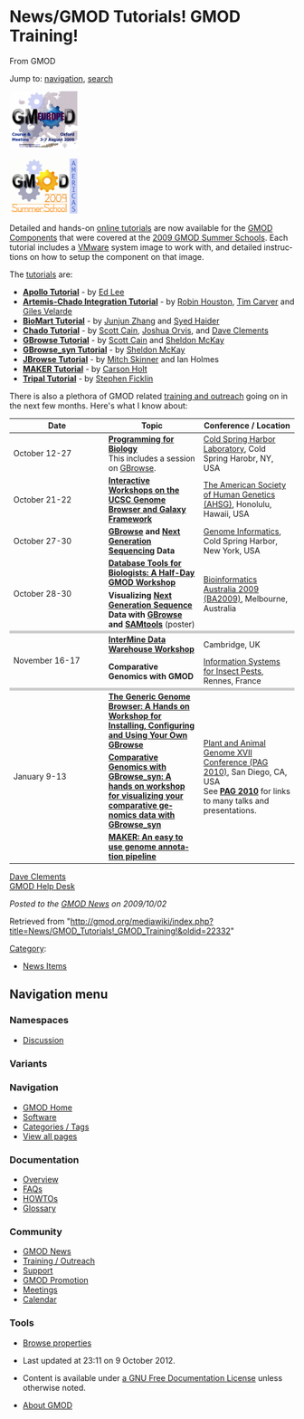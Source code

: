 <div id="mw-page-base" class="noprint">

</div>

<div id="mw-head-base" class="noprint">

</div>

<div id="content" class="mw-body" role="main">

<span id="top"></span>

<div id="mw-js-message" style="display:none;">

</div>



# <span dir="auto">News/GMOD Tutorials! GMOD Training!</span>

<div id="bodyContent">

<div id="siteSub">

From GMOD

</div>

<div id="contentSub">

</div>

<div id="jump-to-nav" class="mw-jump">

Jump to: [navigation](#mw-navigation), [search](#p-search)

</div>

<div id="mw-content-text" class="mw-content-ltr" lang="en" dir="ltr">

<div class="floatright">

<a href="../Training_and_Outreach#Online_Tutorials" rel="nofollow"
title="Summer School - Europe"><img
src="../../mediawiki/images/thumb/b/b5/GMOD2009Europe170.png/120px-GMOD2009Europe170.png"
srcset="../../mediawiki/images/b/b5/GMOD2009Europe170.png 1.5x, ../../mediawiki/images/b/b5/GMOD2009Europe170.png 2x"
width="120" height="102" alt="Summer School - Europe" /></a>

</div>

<div class="floatright">

<a href="../Training_and_Outreach#Online_Tutorials" rel="nofollow"
title="Summer School - Americas"><img
src="../../mediawiki/images/thumb/2/2d/2009SummerSchoolAmericas170.png/120px-2009SummerSchoolAmericas170.png"
srcset="../../mediawiki/images/2/2d/2009SummerSchoolAmericas170.png 1.5x, ../../mediawiki/images/2/2d/2009SummerSchoolAmericas170.png 2x"
width="120" height="97" alt="Summer School - Americas" /></a>

</div>

Detailed and hands-on [online
tutorials](../Training_and_Outreach#Online_Tutorials "Training and Outreach")
are now available for the [GMOD
Components](../GMOD_Components "GMOD Components") that were covered at
the <a href="../GMOD_Summer_School" class="mw-redirect"
title="GMOD Summer School">2009 GMOD Summer Schools</a>. Each tutorial
includes a <a
href="http://gmod.org/mediawiki/index.php?title=VMware&amp;action=edit&amp;redlink=1"
class="new" title="VMware (page does not exist)">VMware</a> system image
to work with, and detailed instructions on how to setup the component on
that image.

The [tutorials](../Category%3ATutorials "Category%3ATutorials") are:

- **<a href="../Apollo_Tutorial" class="mw-redirect"
  title="Apollo Tutorial">Apollo Tutorial</a>** - by [Ed
  Lee](../User%3AElee "User%3AElee")
- **[Artemis-Chado Integration
  Tutorial](../Artemis-Chado_Integration_Tutorial "Artemis-Chado Integration Tutorial")** -
  by [Robin Houston](../User%3ARobinHouston "User%3ARobinHouston"), [Tim
  Carver](../User%3ATimCarver "User%3ATimCarver") and [Giles
  Velarde](../User%3ABuggy "User%3ABuggy")
- **[BioMart Tutorial](../BioMart_Tutorial "BioMart Tutorial")** - by
  [Junjun Zhang](../User%3AJunjun "User%3AJunjun") and [Syed
  Haider](../User%3ASyedHaider "User%3ASyedHaider")
- **<a href="../Chado_Tutorial" class="mw-redirect"
  title="Chado Tutorial">Chado Tutorial</a>** - by [Scott
  Cain](../User%3AScott "User%3AScott"), [Joshua
  Orvis](../User%3AJorvis "User%3AJorvis"), and [Dave
  Clements](../User%3AClements "User%3AClements")
- **[GBrowse Tutorial](../GBrowse_Tutorial "GBrowse Tutorial")** - by
  [Scott Cain](../User%3AScott "User%3AScott") and [Sheldon
  McKay](../User%3AMckays "User%3AMckays")
- **<a href="../GBrowse_syn_Tutorial" class="mw-redirect"
  title="GBrowse syn Tutorial">GBrowse_syn Tutorial</a>** - by [Sheldon
  McKay](../User%3AMckays "User%3AMckays")
- **<a href="../JBrowse_Tutorial" class="mw-redirect"
  title="JBrowse Tutorial">JBrowse Tutorial</a>** - by [Mitch
  Skinner](../User%3AMitchSkinner "User%3AMitchSkinner") and Ian Holmes
- **<a href="../MAKER_Tutorial" class="mw-redirect"
  title="MAKER Tutorial">MAKER Tutorial</a>** - by [Carson
  Holt](../User%3ACarsonholt "User%3ACarsonholt")
- **<a href="../Tripal_Tutorial" class="mw-redirect"
  title="Tripal Tutorial">Tripal Tutorial</a>** - by [Stephen
  Ficklin](../User%3ASficklin "User%3ASficklin")

  
There is also a plethora of GMOD related [training and
outreach](../Training_and_Outreach "Training and Outreach") going on in
the next few months. Here's what I know about:

<table class="wikitable">
<colgroup>
<col style="width: 33%" />
<col style="width: 33%" />
<col style="width: 33%" />
</colgroup>
<thead>
<tr class="header">
<th>Date</th>
<th>Topic</th>
<th>Conference / Location</th>
</tr>
</thead>
<tbody>
<tr class="odd">
<td>October 12-27</td>
<td><strong><a href="http://meetings.cshl.edu/courses/c-info09.shtml"
class="external text" rel="nofollow">Programming for
Biology</a></strong><br />
This includes a session on <a href="../GBrowse.1"
title="GBrowse">GBrowse</a>.</td>
<td><a href="http://www.cshl.edu" class="external text"
rel="nofollow">Cold Spring Harbor Laboratory</a>, Cold Spring Harobr,
NY, USA</td>
</tr>
<tr class="even">
<td>October 21-22</td>
<td><strong><a
href="http://www.ashg.org/2009meeting/pages/workshops.shtml#ucsc#ucsc"
class="external text" rel="nofollow">Interactive Workshops on the UCSC
Genome Browser and Galaxy Framework</a></strong></td>
<td><a href="http://www.ashg.org/2009meeting/" class="external text"
rel="nofollow">The American Society of Human Genetics (AHSG)</a>,
Honolulu, Hawaii, USA</td>
</tr>
<tr class="odd">
<td>October 27-30</td>
<td><strong><a href="../GBrowse.1" title="GBrowse">GBrowse</a> and <a
href="../Next_Generation_Sequencing"
title="Next Generation Sequencing">Next Generation Sequencing</a>
Data</strong></td>
<td><a href="http://meetings.cshl.edu/meetings/info09.shtml"
class="external text" rel="nofollow">Genome Informatics</a>, Cold Spring
Harbor, New York, USA</td>
</tr>
<tr class="even">
<td rowspan="2">October 28-30</td>
<td><strong><a href="../BA2009" title="BA2009">Database Tools for
Biologists: A Half-Day GMOD Workshop</a></strong></td>
<td rowspan="2"><a href="http://www.ausbiotech2009.com.au/bia/bia-home"
class="external text" rel="nofollow">Bioinformatics Australia 2009
(BA2009)</a>, Melbourne, Australia</td>
</tr>
<tr class="odd">
<td><strong>Visualizing <a href="../Next_Generation_Sequencing"
title="Next Generation Sequencing">Next Generation Sequence</a> Data
with <a href="../GBrowse.1" title="GBrowse">GBrowse</a> and <a
href="http://samtools.sourceforge.net" class="external text"
rel="nofollow">SAMtools</a></strong> (poster)</td>
</tr>
<tr class="even">
<td colspan="3" style="background-color: #cccccc"></td>
</tr>
<tr class="odd">
<td rowspan="2">November 16-17</td>
<td><strong><a
href="http://www.biomed.cam.ac.uk/gradschool/skills/intermine.html"
class="external text" rel="nofollow">InterMine Data Warehouse
Workshop</a></strong></td>
<td>Cambridge, UK</td>
</tr>
<tr class="even">
<td><strong>Comparative Genomics with GMOD</strong></td>
<td><a href="http://colloque.inra.fr/isyip" class="external text"
rel="nofollow">Information Systems for Insect Pests</a>, Rennes,
France</td>
</tr>
<tr class="odd">
<td colspan="3" style="background-color: #cccccc"></td>
</tr>
<tr class="even">
<td rowspan="3">January 9-13</td>
<td><strong><a href="../GBrowse_PAG_2010_Workshop"
title="GBrowse PAG 2010 Workshop">The Generic Genome Browser: A Hands on
Workshop for Installing, Configuring and Using Your Own
GBrowse</a></strong></td>
<td rowspan="3"><a href="../PAG_2010" title="PAG 2010">Plant and Animal
Genome XVII Conference (PAG 2010)</a>, San Diego, CA, USA<br />
See <strong><a href="../PAG_2010" title="PAG 2010">PAG 2010</a></strong>
for links to many talks and presentations.</td>
</tr>
<tr class="odd">
<td><strong><a href="../GBrowse_syn_PAG_2010_Workshop"
title="GBrowse syn PAG 2010 Workshop">Comparative Genomics with
GBrowse_syn: A hands on workshop for visualizing your comparative
genomics data with GBrowse_syn</a></strong></td>
</tr>
<tr class="even">
<td><strong><a href="../MAKER_PAG_2010_Workshop"
title="MAKER PAG 2010 Workshop">MAKER: An easy to use genome annotation
pipeline</a></strong></td>
</tr>
</tbody>
</table>

[Dave Clements](../User%3AClements "User%3AClements")  
[GMOD Help Desk](../GMOD_Help_Desk "GMOD Help Desk")

  

<div class="newsfooter">

*Posted to the [GMOD News](../GMOD_News "GMOD News") on 2009/10/02*

</div>

</div>

<div class="printfooter">

Retrieved from
"<http://gmod.org/mediawiki/index.php?title=News/GMOD_Tutorials!_GMOD_Training!&oldid=22332>"

</div>

<div id="catlinks" class="catlinks">

<div id="mw-normal-catlinks" class="mw-normal-catlinks">

[Category](../Special:Categories "Special:Categories"):

- [News Items](../Category%3ANews_Items "Category%3ANews Items")

</div>

</div>

<div class="visualClear">

</div>

</div>

</div>

<div id="mw-navigation">

## Navigation menu

<div id="mw-head">



<div id="left-navigation">

<div id="p-namespaces" class="vectorTabs" role="navigation"
aria-labelledby="p-namespaces-label">

### Namespaces


- <span id="ca-talk"><a
  href="http://gmod.org/mediawiki/index.php?title=Talk:News/GMOD_Tutorials!_GMOD_Training!&amp;action=edit&amp;redlink=1"
  accesskey="t"
  title="Discussion about the content page [t]">Discussion</a></span>

</div>

<div id="p-variants" class="vectorMenu emptyPortlet" role="navigation"
aria-labelledby="p-variants-label">

### 

### Variants[](#)

<div class="menu">

</div>

</div>

</div>





</div>

</div>

</div>

<div id="mw-panel">

<div id="p-logo" role="banner">

<a href="../Main_Page"
style="background-image: url(../../images/GMOD-cogs.png);"
title="Visit the main page"></a>

</div>

<div id="p-Navigation" class="portal" role="navigation"
aria-labelledby="p-Navigation-label">

### Navigation

<div class="body">

- <span id="n-GMOD-Home">[GMOD Home](../Main_Page)</span>
- <span id="n-Software">[Software](../GMOD_Components)</span>
- <span id="n-Categories-.2F-Tags">[Categories /
  Tags](../Categories)</span>
- <span id="n-View-all-pages">[View all
  pages](../Special:AllPages)</span>

</div>

</div>

<div id="p-Documentation" class="portal" role="navigation"
aria-labelledby="p-Documentation-label">

### Documentation

<div class="body">

- <span id="n-Overview">[Overview](../Overview)</span>
- <span id="n-FAQs">[FAQs](../Category%3AFAQ)</span>
- <span id="n-HOWTOs">[HOWTOs](../Category%3AHOWTO)</span>
- <span id="n-Glossary">[Glossary](../Glossary)</span>

</div>

</div>

<div id="p-Community" class="portal" role="navigation"
aria-labelledby="p-Community-label">

### Community

<div class="body">

- <span id="n-GMOD-News">[GMOD News](../GMOD_News)</span>
- <span id="n-Training-.2F-Outreach">[Training /
  Outreach](../Training_and_Outreach)</span>
- <span id="n-Support">[Support](../Support)</span>
- <span id="n-GMOD-Promotion">[GMOD Promotion](../GMOD_Promotion)</span>
- <span id="n-Meetings">[Meetings](../Meetings)</span>
- <span id="n-Calendar">[Calendar](../Calendar)</span>

</div>

</div>

<div id="p-tb" class="portal" role="navigation"
aria-labelledby="p-tb-label">

### Tools

<div class="body">


- <span id="t-smwbrowselink"><a href="../Special%3ABrowse/News-2FGMOD_Tutorials!_GMOD_Training!"
  rel="smw-browse">Browse properties</a></span>


</div>

</div>

</div>

</div>

<div id="footer" role="contentinfo">

- <span id="footer-info-lastmod">Last updated at 23:11 on 9 October
  2012.</span>
<!-- - <span id="footer-info-viewcount">8,234 page views.</span> -->
- <span id="footer-info-copyright">Content is available under
  <a href="http://www.gnu.org/licenses/fdl-1.3.html" class="external"
  rel="nofollow">a GNU Free Documentation License</a> unless otherwise
  noted.</span>

<!-- -->

- <span id="footer-places-about">[About
  GMOD](../GMOD:About "GMOD:About")</span>

<!-- -->






</div>

